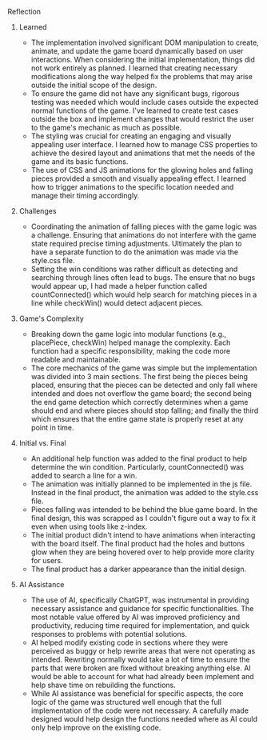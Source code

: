 Reflection

1. Learned
    - The implementation involved significant DOM manipulation to create, animate, and update the game board dynamically based on user interactions. When considering the initial implementation, things did not work entirely as planned. I learned that creating necessary modifications along the way helped fix the problems that may arise outside the initial scope of the design.
    - To ensure the game did not have any significant bugs, rigorous testing was needed which would include cases outside the expected normal functions of the game. I've learned to create test cases outside the box and implement changes that would restrict the user to the game's mechanic as much as possible.
    - The styling was crucial for creating an engaging and visually appealing user interface. I learned how to manage CSS properties to achieve the desired layout and animations that met the needs of the game and its basic functions.
    - The use of CSS and JS animations for the glowing holes and falling pieces provided a smooth and visually appealing effect. I learned how to trigger animations to the specific location needed and manage their timing accordingly.

2. Challenges
    - Coordinating the animation of falling pieces with the game logic was a challenge. Ensuring that animations do not interfere with the game state required precise timing adjustments. Ultimately the plan to have a separate function to do the animation was made via the style.css file.
    - Setting the win conditions was rather difficult as detecting and searching through lines often lead to bugs. The ensure that no bugs would appear up, I had made a helper function called countConnected() which would help search for matching pieces in a line while checkWin() would detect adjacent pieces.

3. Game's Complexity
    - Breaking down the game logic into modular functions (e.g., placePiece, checkWin) helped manage the complexity. Each function had a specific responsibility, making the code more readable and maintainable.
    - The core mechanics of the game was simple but the implementation was divided into 3 main sections. The first being the pieces being placed, ensuring that the pieces can be detected and only fall where intended and does not overflow the game board; the second being the end game detection which correctly determines when a game should end and where pieces should stop falling; and finally the third which ensures that the entire game state is properly reset at any point in time.

4. Initial vs. Final
    - An additional help function was added to the final product to help determine the win condition. Particularly, countConnected() was added to search a line for a win.
    - The animation was initially planned to be implemented in the js file. Instead in the final product, the animation was added to the style.css file.
    - Pieces falling was intended to be behind the blue game board. In the final design, this was scrapped as I couldn't figure out a way to fix it even when using tools like z-index.
    - The initial product didn't intend to have animations when interacting with the board itself. The final product had the holes and buttons glow when they are being hovered over to help provide more clarity for users.
    - The final product has a darker appearance than the initial design.

5. AI Assistance
    - The use of AI, specifically ChatGPT, was instrumental in providing necessary assistance and guidance for specific functionalities. The most notable value offered by AI was improved proficiency and productivity, reducing time required for implementation, and quick responses to problems with potential solutions.
    - AI helped modify existing code in sections where they were perceived as buggy or help rewrite areas that were not operating as intended. Rewriting normally would take a lot of time to ensure the parts that were broken are fixed without breaking anything else. AI would be able to account for what had already been implement and help shave time on rebuilding the functions.
    - While AI assistance was beneficial for specific aspects, the core logic of the game was structured well enough that the full implementation of the code were not necessary. A carefully made designed would help design the functions needed where as AI could only help improve on the existing code.